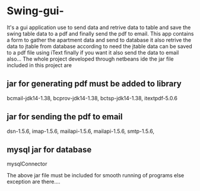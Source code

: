 # Swing-gui-
It's a gui application use to send data and retrive data to table and save the swing table data to a pdf and finally send the pdf to email.
This app contains a form to gather the apartment data and send to database
it also retrive the data to jtable from database according to need
the jtable data can be saved to a pdf file using iText
finally if you want it also send the data to email also...
The whole project developed through netbeans ide
the jar file included in this project are

jar for generating pdf must be added to library
-------------------------------------------------
bcmail-jdk14-1.38,
 bcprov-jdk14-1.38,
 bctsp-jdk14-1.38,
 itextpdf-5.0.6

jar for sending the pdf to email
----------------------------------
dsn-1.5.6,
 imap-1.5.6,
 mailapi-1.5.6, 
 mailapi-1.5.6,
 smtp-1.5.6,

mysql jar for database
---------------------------
mysqlConnector

The above jar file must be included for smooth running of programs else exception are there....
